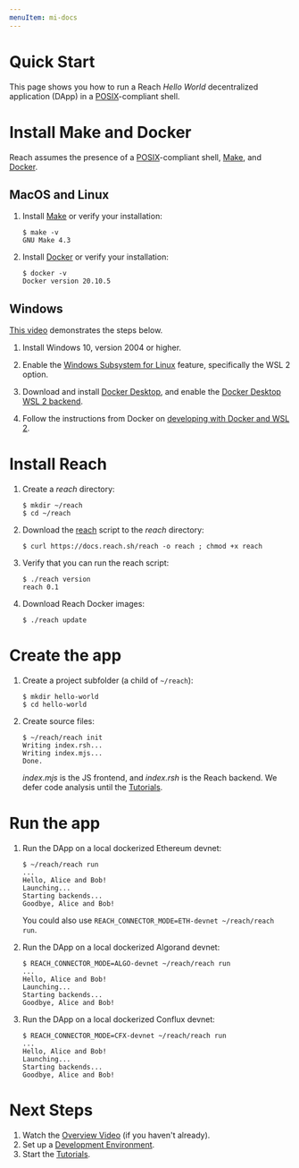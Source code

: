```yaml
---
menuItem: mi-docs
---
```


# Quick Start

This page shows you how to run a Reach *Hello World* decentralized application (DApp) in a [POSIX](https://en.wikipedia.org/wiki/POSIX)-compliant shell. 

# Install Make and Docker

Reach assumes the presence of a [POSIX](https://en.wikipedia.org/wiki/POSIX)-compliant shell, [Make](https://www.gnu.org/software/make/), and [Docker](https://docs.docker.com/get-docker/).

## MacOS and Linux

1. Install [Make](https://www.gnu.org/software/make/) or verify your installation:

    ``` nonum
    $ make -v
    GNU Make 4.3
    ```

1. Install [Docker](https://docs.docker.com/get-docker/) or verify your installation:

    ``` nonum
    $ docker -v
    Docker version 20.10.5
    ```

## Windows

[This video](https://www.youtube.com/watch?v=wczwWvBdMTE) demonstrates the steps below.

1. Install Windows 10, version 2004 or higher.

1. Enable the [Windows Subsystem for Linux](https://docs.microsoft.com/en-us/windows/wsl/install-win10) feature, specifically the WSL 2 option.

1. Download and install [Docker Desktop](https://www.docker.com/products/docker-desktop), and enable the [Docker Desktop WSL 2 backend](https://docs.docker.com/docker-for-windows/wsl/).

1. Follow the instructions from Docker on [developing with Docker and WSL 2](https://docs.docker.com/docker-for-windows/wsl/#develop-with-docker-and-wsl-2).

# Install Reach

1. Create a *reach* directory:

    ``` nonum
    $ mkdir ~/reach
    $ cd ~/reach
    ```

1. Download the [reach](https://github.com/reach-sh/reach-lang/blob/master/reach) script to the *reach* directory:

    ``` nonum
    $ curl https://docs.reach.sh/reach -o reach ; chmod +x reach
    ```

1. Verify that you can run the reach script:

    ``` nonum
    $ ./reach version
    reach 0.1
    ```

1. Download Reach Docker images:

    ``` nonum
    $ ./reach update
    ```

# Create the app

1. Create a project subfolder (a child of `~/reach`):

    ``` nonum
    $ mkdir hello-world
    $ cd hello-world
    ```

1. Create source files:

    ``` nonum
    $ ~/reach/reach init
    Writing index.rsh...
    Writing index.mjs...
    Done.
    ```

    *index.mjs* is the JS frontend, and *index.rsh* is the Reach backend. We defer code analysis until the [Tutorials](/en/books/essentials/tutorials/).

# Run the app

1. Run the DApp on a local dockerized Ethereum devnet:

    ``` nonum
    $ ~/reach/reach run
    ...
    Hello, Alice and Bob!
    Launching...
    Starting backends...
    Goodbye, Alice and Bob!
    ```

    You could also use `REACH_CONNECTOR_MODE=ETH-devnet ~/reach/reach run`.

1. Run the DApp on a local dockerized Algorand devnet:

    ``` nonum
    $ REACH_CONNECTOR_MODE=ALGO-devnet ~/reach/reach run
    ...
    Hello, Alice and Bob!
    Launching...
    Starting backends...
    Goodbye, Alice and Bob!
    ```

1. Run the DApp on a local dockerized Conflux devnet:

    ``` nonum
    $ REACH_CONNECTOR_MODE=CFX-devnet ~/reach/reach run
    ...
    Hello, Alice and Bob!
    Launching...
    Starting backends...
    Goodbye, Alice and Bob!
    ```

# Next Steps

1. Watch the [Overview Video](/en/books/essentials/) (if you haven't already).
1. Set up a [Development Environment](/en/books/essentials/development-environment/).
1. Start the [Tutorials](/en/books/essentials/tutorials/).
